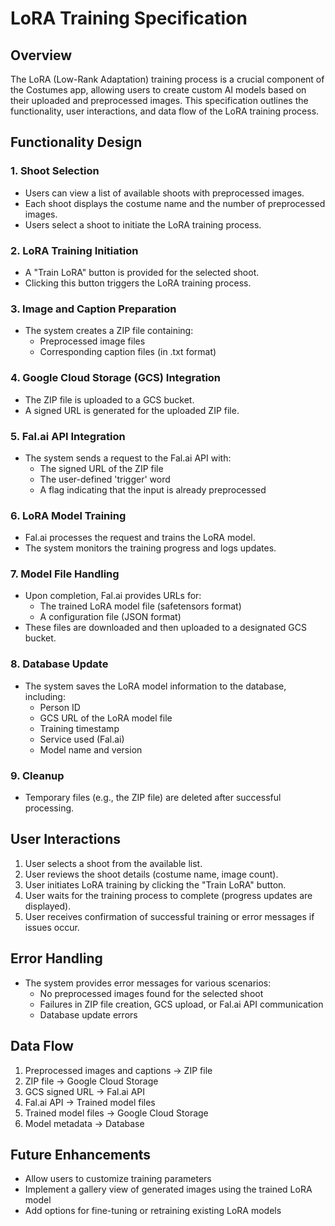 # LoRA Training Specification

## Overview
The LoRA (Low-Rank Adaptation) training process is a crucial component of the Costumes app, allowing users to create custom AI models based on their uploaded and preprocessed images. This specification outlines the functionality, user interactions, and data flow of the LoRA training process.

## Functionality Design

### 1. Shoot Selection
- Users can view a list of available shoots with preprocessed images.
- Each shoot displays the costume name and the number of preprocessed images.
- Users select a shoot to initiate the LoRA training process.

### 2. LoRA Training Initiation
- A "Train LoRA" button is provided for the selected shoot.
- Clicking this button triggers the LoRA training process.

### 3. Image and Caption Preparation
- The system creates a ZIP file containing:
  - Preprocessed image files
  - Corresponding caption files (in .txt format)

### 4. Google Cloud Storage (GCS) Integration
- The ZIP file is uploaded to a GCS bucket.
- A signed URL is generated for the uploaded ZIP file.

### 5. Fal.ai API Integration
- The system sends a request to the Fal.ai API with:
  - The signed URL of the ZIP file
  - The user-defined 'trigger' word
  - A flag indicating that the input is already preprocessed

### 6. LoRA Model Training
- Fal.ai processes the request and trains the LoRA model.
- The system monitors the training progress and logs updates.

### 7. Model File Handling
- Upon completion, Fal.ai provides URLs for:
  - The trained LoRA model file (safetensors format)
  - A configuration file (JSON format)
- These files are downloaded and then uploaded to a designated GCS bucket.

### 8. Database Update
- The system saves the LoRA model information to the database, including:
  - Person ID
  - GCS URL of the LoRA model file
  - Training timestamp
  - Service used (Fal.ai)
  - Model name and version

### 9. Cleanup
- Temporary files (e.g., the ZIP file) are deleted after successful processing.

## User Interactions
1. User selects a shoot from the available list.
2. User reviews the shoot details (costume name, image count).
3. User initiates LoRA training by clicking the "Train LoRA" button.
4. User waits for the training process to complete (progress updates are displayed).
5. User receives confirmation of successful training or error messages if issues occur.

## Error Handling
- The system provides error messages for various scenarios:
  - No preprocessed images found for the selected shoot
  - Failures in ZIP file creation, GCS upload, or Fal.ai API communication
  - Database update errors

## Data Flow
1. Preprocessed images and captions → ZIP file
2. ZIP file → Google Cloud Storage
3. GCS signed URL → Fal.ai API
4. Fal.ai API → Trained model files
5. Trained model files → Google Cloud Storage
6. Model metadata → Database

## Future Enhancements
- Allow users to customize training parameters
- Implement a gallery view of generated images using the trained LoRA model
- Add options for fine-tuning or retraining existing LoRA models

